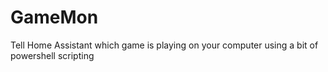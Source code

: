 # GameMon
Tell Home Assistant which game is playing on your computer using a bit of powershell scripting
